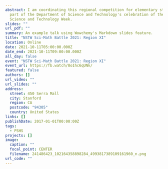 ```yaml
---
abstract: I am coordinating this regional competition for elementary students as
  part of the Department of Science and Technology's celebration of the National
  Science and Technology Week.
slides: ""
url_pdf: ""
summary: An example talk using Wowchemy's Markdown slides feature.
title: "NSTW Sci-Math Battle 2021: Region XI"
location: Online
date: 2021-10-11T05:00:00.000Z
date_end: 2021-10-11T09:00:00.000Z
all_day: false
event: "NSTW Sci-Math Battle 2021: Region XI"
event_url: https://fb.watch/8o1hc6qUNk/
featured: false
authors: []
url_video: ""
url_slides: ""
address:
  street: 450 Serra Mall
  city: Stanford
  region: CA
  postcode: "94305"
  country: United States
links: []
publishDate: 2017-01-01T00:00:00Z
tags:
  - PSHS
projects: []
image:
  caption: ""
  focal_point: CENTER
  filename: 241486423_102164358898284_4993817389109161960_n.png
url_code: ""
---
```

